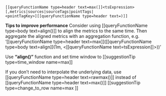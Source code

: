```
[[queryFunctionName type=header text=max(]]<tsExpression>
[,metrics|sources|sourceTags|pointTags|
<pointTagKey>][[queryFunctionName type=header text=)]]
```

**Tips to improve performance**
Consider using [[queryFunctionName type=body text=align()]] to align the metrics to the same time. Then aggregate the aligned metrics with an aggregation function, e.g. ‘[[queryFunctionName type=header text=max]]([[queryFunctionName type=body text=align]](1m, <[[queryFunctionName text=tsExpression]]>))’

Use **“align()”** function and set time window to
[[suggestionTip type=time_window name=max]]

If you don’t need to interpolate the underlying data, use [[queryFunctionName type=header text=rawmax()]] instead of [[queryFunctionName type=header text=max()]]
[[suggestionTip type=change_to_row name=max ]]